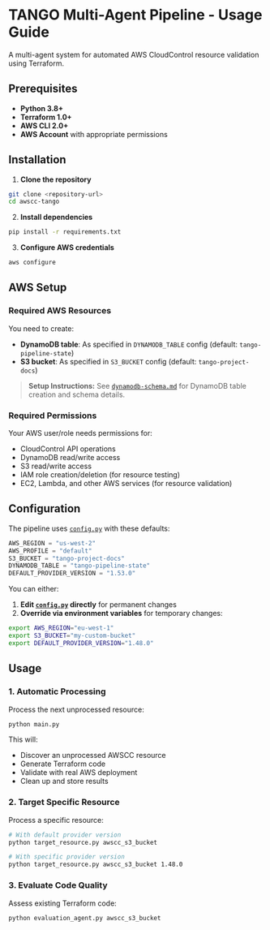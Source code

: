 # TANGO Multi-Agent Pipeline - Usage Guide

A multi-agent system for automated AWS CloudControl resource validation using Terraform.

## Prerequisites

- **Python 3.8+**
- **Terraform 1.0+**
- **AWS CLI 2.0+**
- **AWS Account** with appropriate permissions

## Installation

1. **Clone the repository**
```bash
git clone <repository-url>
cd awscc-tango
```

2. **Install dependencies**
```bash
pip install -r requirements.txt
```

3. **Configure AWS credentials**
```bash
aws configure
```

## AWS Setup

### Required AWS Resources

You need to create:
- **DynamoDB table**: As specified in `DYNAMODB_TABLE` config (default: `tango-pipeline-state`)
- **S3 bucket**: As specified in `S3_BUCKET` config (default: `tango-project-docs`)

> **Setup Instructions:** See [`dynamodb-schema.md`](dynamodb-schema.md) for DynamoDB table creation and schema details.

### Required Permissions

Your AWS user/role needs permissions for:
- CloudControl API operations
- DynamoDB read/write access
- S3 read/write access
- IAM role creation/deletion (for resource testing)
- EC2, Lambda, and other AWS services (for resource validation)

## Configuration

The pipeline uses [`config.py`](config.py) with these defaults:

```python
AWS_REGION = "us-west-2"
AWS_PROFILE = "default"
S3_BUCKET = "tango-project-docs"
DYNAMODB_TABLE = "tango-pipeline-state"
DEFAULT_PROVIDER_VERSION = "1.53.0"
```

You can either:
1. **Edit [`config.py`](config.py) directly** for permanent changes
2. **Override via environment variables** for temporary changes:

```bash
export AWS_REGION="eu-west-1"
export S3_BUCKET="my-custom-bucket"
export DEFAULT_PROVIDER_VERSION="1.48.0"
```

## Usage

### 1. Automatic Processing

Process the next unprocessed resource:

```bash
python main.py
```

This will:
- Discover an unprocessed AWSCC resource
- Generate Terraform code
- Validate with real AWS deployment
- Clean up and store results

### 2. Target Specific Resource

Process a specific resource:

```bash
# With default provider version
python target_resource.py awscc_s3_bucket

# With specific provider version
python target_resource.py awscc_s3_bucket 1.48.0
```

### 3. Evaluate Code Quality

Assess existing Terraform code:

```bash
python evaluation_agent.py awscc_s3_bucket
```

